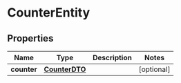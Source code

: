 
# CounterEntity

## Properties
Name | Type | Description | Notes
------------ | ------------- | ------------- | -------------
**counter** | [**CounterDTO**](CounterDTO.md) |  |  [optional]



